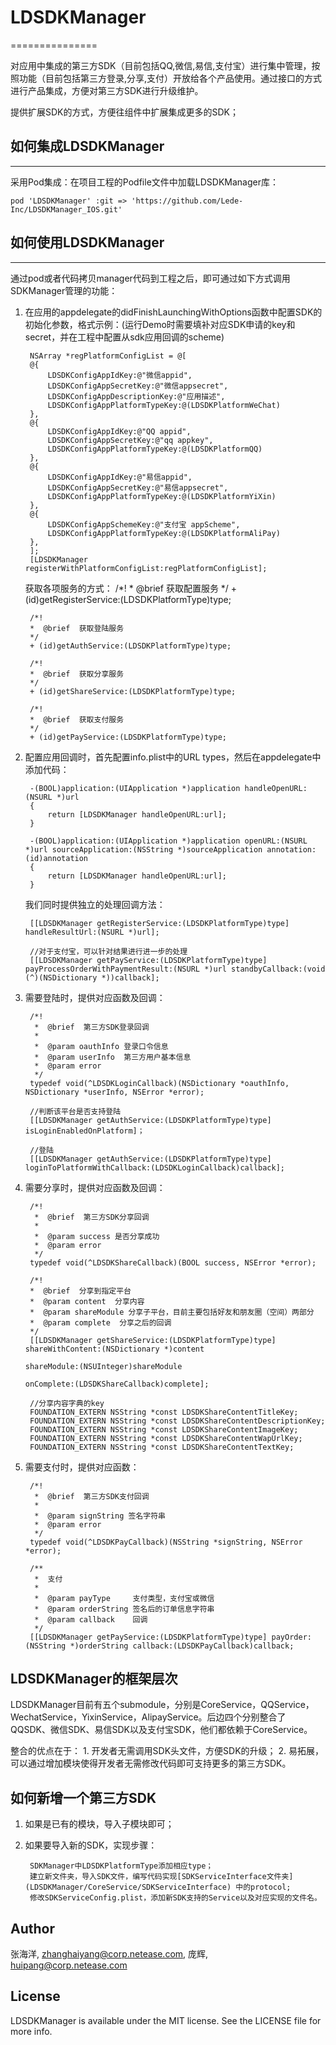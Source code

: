# LDSDKManager
===============

对应用中集成的第三方SDK（目前包括QQ,微信,易信,支付宝）进行集中管理，按照功能（目前包括第三方登录,分享,支付）开放给各个产品使用。通过接口的方式进行产品集成，方便对第三方SDK进行升级维护。

提供扩展SDK的方式，方便往组件中扩展集成更多的SDK；


## 如何集成LDSDKManager
-------------------

采用Pod集成：在项目工程的Podfile文件中加载LDSDKManager库：

```
pod 'LDSDKManager' :git => 'https://github.com/Lede-Inc/LDSDKManager_IOS.git'
```



## 如何使用LDSDKManager
---------------------------------

通过pod或者代码拷贝manager代码到工程之后，即可通过如下方式调用SDKManager管理的功能：

1. 在应用的appdelegate的didFinishLaunchingWithOptions函数中配置SDK的初始化参数，格式示例：(运行Demo时需要填补对应SDK申请的key和secret，并在工程中配置从sdk应用回调的scheme)

    	NSArray *regPlatformConfigList = @[
    	@{
    	    LDSDKConfigAppIdKey:@"微信appid",
    	    LDSDKConfigAppSecretKey:@"微信appsecret",
    	    LDSDKConfigAppDescriptionKey:@"应用描述",
    	    LDSDKConfigAppPlatformTypeKey:@(LDSDKPlatformWeChat)
    	},
    	@{
    	    LDSDKConfigAppIdKey:@"QQ appid",
    	    LDSDKConfigAppSecretKey:@"qq appkey",
    	    LDSDKConfigAppPlatformTypeKey:@(LDSDKPlatformQQ)
    	},
    	@{
    	    LDSDKConfigAppIdKey:@"易信appid",
    	    LDSDKConfigAppSecretKey:@"易信appsecret",
    	    LDSDKConfigAppPlatformTypeKey:@(LDSDKPlatformYiXin)
    	},
    	@{
    	    LDSDKConfigAppSchemeKey:@"支付宝 appScheme",
            LDSDKConfigAppPlatformTypeKey:@(LDSDKPlatformAliPay)
    	},
    	];
    	[LDSDKManager registerWithPlatformConfigList:regPlatformConfigList];

    获取各项服务的方式：
    	/*!
    	*  @brief  获取配置服务
    	*/
    	+ (id)getRegisterService:(LDSDKPlatformType)type;

    	/*!
    	*  @brief  获取登陆服务
    	*/
    	+ (id)getAuthService:(LDSDKPlatformType)type;

    	/*!
    	*  @brief  获取分享服务
    	*/
    	+ (id)getShareService:(LDSDKPlatformType)type;

    	/*!
    	*  @brief  获取支付服务
    	*/
    	+ (id)getPayService:(LDSDKPlatformType)type;

2. 配置应用回调时，首先配置info.plist中的URL types，然后在appdelegate中添加代码：

    	-(BOOL)application:(UIApplication *)application handleOpenURL:(NSURL *)url
    	{
    	    return [LDSDKManager handleOpenURL:url];
    	}
    	
    	-(BOOL)application:(UIApplication *)application openURL:(NSURL *)url sourceApplication:(NSString *)sourceApplication annotation:(id)annotation
    	{
    	    return [LDSDKManager handleOpenURL:url];
    	}

    我们同时提供独立的处理回调方法：

        [[LDSDKManager getRegisterService:(LDSDKPlatformType)type] handleResultUrl:(NSURL *)url];

        //对于支付宝，可以针对结果进行进一步的处理
        [[LDSDKManager getPayService:(LDSDKPlatformType)type] payProcessOrderWithPaymentResult:(NSURL *)url standbyCallback:(void (^)(NSDictionary *))callback];

3. 需要登陆时，提供对应函数及回调：

        /*!
         *  @brief  第三方SDK登录回调
         *
         *  @param oauthInfo 登录口令信息
         *  @param userInfo  第三方用户基本信息
         *  @param error
         */
        typedef void(^LDSDKLoginCallback)(NSDictionary *oauthInfo, NSDictionary *userInfo, NSError *error);

	    //判断该平台是否支持登陆
        [[LDSDKManager getAuthService:(LDSDKPlatformType)type] isLoginEnabledOnPlatform]；

        //登陆
        [[LDSDKManager getAuthService:(LDSDKPlatformType)type] loginToPlatformWithCallback:(LDSDKLoginCallback)callback];

4. 需要分享时，提供对应函数及回调：

        /*!
         *  @brief  第三方SDK分享回调
         *
         *  @param success 是否分享成功
         *  @param error
         */
        typedef void(^LDSDKShareCallback)(BOOL success, NSError *error);

        /*!
        *  @brief  分享到指定平台
        *  @param content  分享内容
        *  @param shareModule 分享子平台，目前主要包括好友和朋友圈（空间）两部分
        *  @param complete  分享之后的回调
        */
        [[LDSDKManager getShareService:(LDSDKPlatformType)type] shareWithContent:(NSDictionary *)content
                                                                        shareModule:(NSUInteger)shareModule
                                                                         onComplete:(LDSDKShareCallback)complete];

        //分享内容字典的key
        FOUNDATION_EXTERN NSString *const LDSDKShareContentTitleKey;
        FOUNDATION_EXTERN NSString *const LDSDKShareContentDescriptionKey;
        FOUNDATION_EXTERN NSString *const LDSDKShareContentImageKey;
        FOUNDATION_EXTERN NSString *const LDSDKShareContentWapUrlKey;
        FOUNDATION_EXTERN NSString *const LDSDKShareContentTextKey;

5. 需要支付时，提供对应函数：

        /*!
         *  @brief  第三方SDK支付回调
         *
         *  @param signString 签名字符串
         *  @param error
         */
        typedef void(^LDSDKPayCallback)(NSString *signString, NSError *error);

        /**
         *  支付
         *
         *  @param payType     支付类型，支付宝或微信
         *  @param orderString 签名后的订单信息字符串
         *  @param callback    回调
         */
        [[LDSDKManager getPayService:(LDSDKPlatformType)type] payOrder:(NSString *)orderString callback:(LDSDKPayCallback)callback;


## LDSDKManager的框架层次

>
LDSDKManager目前有五个submodule，分别是CoreService，QQService，WechatService，YixinService，AlipayService。后边四个分别整合了QQSDK、微信SDK、易信SDK以及支付宝SDK，他们都依赖于CoreService。

整合的优点在于：
        1. 开发者无需调用SDK头文件，方便SDK的升级；
        2. 易拓展，可以通过增加模块使得开发者无需修改代码即可支持更多的第三方SDK。


## 如何新增一个第三方SDK

1. 如果是已有的模块，导入子模块即可；
2. 如果要导入新的SDK，实现步骤：

        SDKManager中LDSDKPlatformType添加相应type；
        建立新文件夹，导入SDK文件，编写代码实现[SDKServiceInterface文件夹](LDSDKManager/CoreService/SDKServiceInterface) 中的protocol;
        修改SDKServiceConfig.plist，添加新SDK支持的Service以及对应实现的文件名。



## Author

张海洋, zhanghaiyang@corp.netease.com, 庞辉, huipang@corp.netease.com

## License

LDSDKManager is available under the MIT license. See the LICENSE file for more info.
